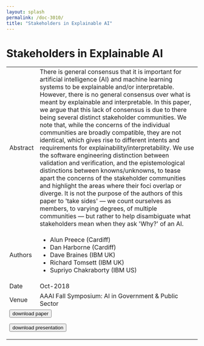 ```yaml
---
layout: splash
permalink: /doc-3010/
title: "Stakeholders in Explainable AI"
---
```


# Stakeholders in Explainable AI

<table>
    <tbody>
    <tr>
        <td>Abstract</td>
        <td>There is general consensus that it is important for artificial intelligence (AI) and machine learning systems to be explainable and/or interpretable. However, there is no general consensus over what is meant by explainable and interpretable. In this paper, we argue that this lack of consensus is due to there being several distinct stakeholder communities. We note that, while the concerns of the individual communities are broadly compatible, they are not identical, which gives rise to different intents and requirements for explainability/interpretability. We use the software engineering distinction between validation and verification, and the epistemological distinctions between knowns/unknowns, to tease apart the concerns of the stakeholder communities and highlight the areas where their foci overlap or diverge. It is not the purpose of the authors of this paper to 'take sides' — we count ourselves as members, to varying degrees, of multiple communities — but rather to help disambiguate what stakeholders mean when they ask 'Why?' of an AI.</td>
    </tr>
    <tr>
        <td>Authors</td>
        <td>
            <ul>
                <li>Alun Preece (Cardiff)</li>
                <li>Dan Harborne (Cardiff)</li>
                <li>Dave Braines (IBM UK)</li>
                <li>Richard Tomsett (IBM UK)</li>
                <li>Supriyo Chakraborty (IBM US)</li>
            </ul>
        </td>
    </tr>
    <tr>
        <td>Date</td>
        <td>Oct-2018</td>
    </tr>
    <tr>
        <td>Venue</td>
        <td>AAAI Fall Symposium: AI in Government & Public Sector</td>
    </tr>
        <tr>
            <td colspan="2">
                <form method="get" action="https://dais-ita.org/sites/default/files/2519.pdf">
                    <button type="submit">download paper</button>
                </form>
                <form method="get" action="https://dais-ita.org/sites/default/files/2519-slides.pdf">
                    <button type="submit">download presentation</button>
                </form>
            </td>
        </tr>
    </tbody>
</table>
